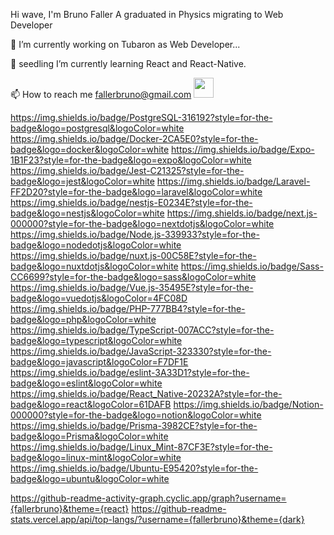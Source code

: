 Hi wave, I'm Bruno Faller
A graduated in Physics migrating to Web Developer

🔭 I’m currently working on Tubaron as Web Developer...

🌱 seedling I’m currently learning React and React-Native.

📫 How to reach me fallerbruno@gmail.com
<img height="32" width="32" src="https://cdn.simpleicons.org/simpleicons/typescript" />



https://img.shields.io/badge/PostgreSQL-316192?style=for-the-badge&logo=postgresql&logoColor=white
https://img.shields.io/badge/Docker-2CA5E0?style=for-the-badge&logo=docker&logoColor=white
https://img.shields.io/badge/Expo-1B1F23?style=for-the-badge&logo=expo&logoColor=white
https://img.shields.io/badge/Jest-C21325?style=for-the-badge&logo=jest&logoColor=white
https://img.shields.io/badge/Laravel-FF2D20?style=for-the-badge&logo=laravel&logoColor=white
https://img.shields.io/badge/nestjs-E0234E?style=for-the-badge&logo=nestjs&logoColor=white
https://img.shields.io/badge/next.js-000000?style=for-the-badge&logo=nextdotjs&logoColor=white
https://img.shields.io/badge/Node.js-339933?style=for-the-badge&logo=nodedotjs&logoColor=white
https://img.shields.io/badge/nuxt.js-00C58E?style=for-the-badge&logo=nuxtdotjs&logoColor=white
https://img.shields.io/badge/Sass-CC6699?style=for-the-badge&logo=sass&logoColor=white
https://img.shields.io/badge/Vue.js-35495E?style=for-the-badge&logo=vuedotjs&logoColor=4FC08D
https://img.shields.io/badge/PHP-777BB4?style=for-the-badge&logo=php&logoColor=white
https://img.shields.io/badge/TypeScript-007ACC?style=for-the-badge&logo=typescript&logoColor=white
https://img.shields.io/badge/JavaScript-323330?style=for-the-badge&logo=javascript&logoColor=F7DF1E
https://img.shields.io/badge/eslint-3A33D1?style=for-the-badge&logo=eslint&logoColor=white
https://img.shields.io/badge/React_Native-20232A?style=for-the-badge&logo=react&logoColor=61DAFB
https://img.shields.io/badge/Notion-000000?style=for-the-badge&logo=notion&logoColor=white
https://img.shields.io/badge/Prisma-3982CE?style=for-the-badge&logo=Prisma&logoColor=white
https://img.shields.io/badge/Linux_Mint-87CF3E?style=for-the-badge&logo=linux-mint&logoColor=white
https://img.shields.io/badge/Ubuntu-E95420?style=for-the-badge&logo=ubuntu&logoColor=white


https://github-readme-activity-graph.cyclic.app/graph?username={fallerbruno}&theme={react}
https://github-readme-stats.vercel.app/api/top-langs/?username={fallerbruno}&theme={dark}




<!--
**fallerbruno/fallerbruno** is a ✨ _special_ ✨ repository because its `README.md` (this file) appears on your GitHub profile.

Here are some ideas to get you started:

- 🔭 I’m currently working on ...
- 🌱 I’m currently learning ...
- 👯 I’m looking to collaborate on ...
- 🤔 I’m looking for help with ...
- 💬 Ask me about ...
- 📫 How to reach me: ...
- 😄 Pronouns: ...
- ⚡ Fun fact: ...
-->

